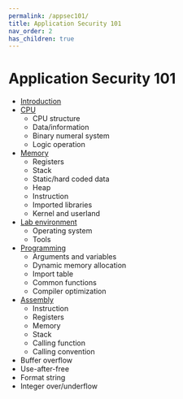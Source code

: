 ```yaml
---
permalink: /appsec101/
title: Application Security 101
nav_order: 2
has_children: true
---
```


Application Security 101
========================

* [Introduction](https://beaujeant.github.io/appsec101/introduction/)
* [CPU](https://beaujeant.github.io/appsec101/cpu/)
  * CPU structure
  * Data/information
  * Binary numeral system
  * Logic operation
* [Memory](https://beaujeant.github.io/appsec101/memory/)
  * Registers
  * Stack
  * Static/hard coded data
  * Heap
  * Instruction
  * Imported libraries
  * Kernel and userland
* [Lab environment](https://beaujeant.github.io/appsec101/lab/)
  * Operating system
  * Tools
* [Programming](https://beaujeant.github.io/appsec101/programming/)
  * Arguments and variables
  * Dynamic memory allocation
  * Import table
  * Common functions
  * Compiler optimization
* [Assembly](/appsec101/assembly/)
  * Instruction
  * Registers
  * Memory
  * Stack
  * Calling function
  * Calling convention
* Buffer overflow
* Use-after-free
* Format string
* Integer over/underflow
